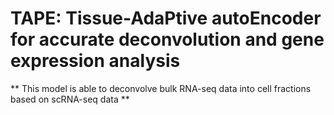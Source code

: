 # TAPE: Tissue-AdaPtive autoEncoder for accurate deconvolution and gene expression analysis

** This model is able to deconvolve bulk RNA-seq data into cell fractions based on scRNA-seq data **
